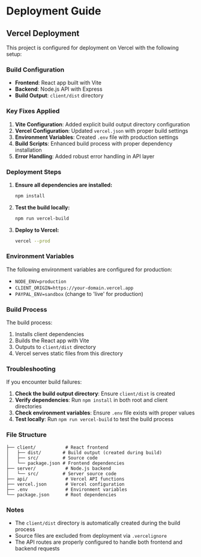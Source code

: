 # Deployment Guide

## Vercel Deployment

This project is configured for deployment on Vercel with the following setup:

### Build Configuration

- **Frontend**: React app built with Vite
- **Backend**: Node.js API with Express
- **Build Output**: `client/dist` directory

### Key Fixes Applied

1. **Vite Configuration**: Added explicit build output directory configuration
2. **Vercel Configuration**: Updated `vercel.json` with proper build settings
3. **Environment Variables**: Created `.env` file with production settings
4. **Build Scripts**: Enhanced build process with proper dependency installation
5. **Error Handling**: Added robust error handling in API layer

### Deployment Steps

1. **Ensure all dependencies are installed:**
   ```bash
   npm install
   ```

2. **Test the build locally:**
   ```bash
   npm run vercel-build
   ```

3. **Deploy to Vercel:**
   ```bash
   vercel --prod
   ```

### Environment Variables

The following environment variables are configured for production:

- `NODE_ENV=production`
- `CLIENT_ORIGIN=https://your-domain.vercel.app`
- `PAYPAL_ENV=sandbox` (change to 'live' for production)

### Build Process

The build process:
1. Installs client dependencies
2. Builds the React app with Vite
3. Outputs to `client/dist` directory
4. Vercel serves static files from this directory

### Troubleshooting

If you encounter build failures:

1. **Check the build output directory**: Ensure `client/dist` is created
2. **Verify dependencies**: Run `npm install` in both root and client directories
3. **Check environment variables**: Ensure `.env` file exists with proper values
4. **Test locally**: Run `npm run vercel-build` to test the build process

### File Structure

```
├── client/           # React frontend
│   ├── dist/        # Build output (created during build)
│   ├── src/         # Source code
│   └── package.json # Frontend dependencies
├── server/           # Node.js backend
│   └── src/         # Server source code
├── api/              # Vercel API functions
├── vercel.json       # Vercel configuration
├── .env              # Environment variables
└── package.json      # Root dependencies
```

### Notes

- The `client/dist` directory is automatically created during the build process
- Source files are excluded from deployment via `.vercelignore`
- The API routes are properly configured to handle both frontend and backend requests